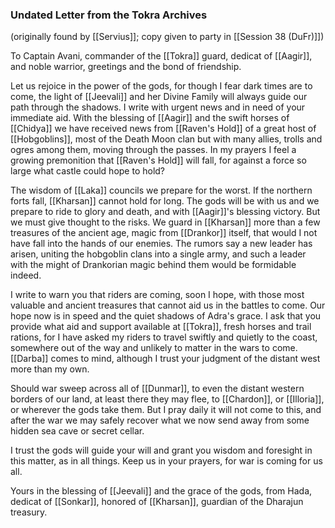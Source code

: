 ### Undated Letter from the Tokra Archives
(originally found by [[Servius]]; copy given to party in [[Session 38 (DuFr)]])

To Captain Avani, commander of the [[Tokra]] guard, dedicat of [[Aagir]], and noble warrior, greetings and the bond of friendship.

Let us rejoice in the power of the gods, for though I fear dark times are to come, the light of [[Jeevali]] and her Divine Family will always guide our path through the shadows. I write with urgent news and in need of your immediate aid. With the blessing of [[Aagir]] and the swift horses of [[Chidya]] we have received news from [[Raven's Hold]] of a great host of [[Hobgoblins]], most of the Death Moon clan but with many allies, trolls and ogres among them, moving through the passes. In my prayers I feel a growing premonition that [[Raven's Hold]] will fall, for against a force so large what castle could hope to hold?

The wisdom of [[Laka]] councils we prepare for the worst. If the northern forts fall, [[Kharsan]] cannot hold for long. The gods will be with us and we prepare to ride to glory and death, and with [[Aagir]]'s blessing victory. But we must give thought to the risks. We guard in [[Kharsan]] more than a few treasures of the ancient age, magic from [[Drankor]] itself, that would I not have fall into the hands of our enemies. The rumors say a new leader has arisen, uniting the hobgoblin clans into a single army, and such a leader with the might of Drankorian magic behind them would be formidable indeed.

I write to warn you that riders are coming, soon I hope, with those most valuable and ancient treasures that cannot aid us in the battles to come. Our hope now is in speed and the quiet shadows of Adra's grace. I ask that you provide what aid and support available at [[Tokra]], fresh horses and trail rations, for I have asked my riders to travel swiftly and quietly to the coast, somewhere out of the way and unlikely to matter in the wars to come. [[Darba]] comes to mind, although I trust your judgment of the distant west more than my own.

Should war sweep across all of [[Dunmar]], to even the distant western borders of our land, at least there they may flee, to [[Chardon]], or [[Illoria]], or wherever the gods take them. But I pray daily it will not come to this, and after the war we may safely recover what we now send away from some hidden sea cave or secret cellar.

I trust the gods will guide your will and grant you wisdom and foresight in this matter, as in all things. Keep us in your prayers, for war is coming for us all.

Yours in the blessing of [[Jeevali]] and the grace of the gods, from Hada, dedicat of [[Sonkar]], honored of [[Kharsan]], guardian of the Dharajun treasury.